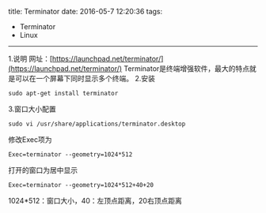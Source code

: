 title: Terminator
date: 2016-05-7 12:20:36
tags:
- Terminator
- Linux
---
1.说明
网址：[https://launchpad.net/terminator/](https://launchpad.net/terminator/)
Terminator是终端增强软件，最大的特点就是可以在一个屏幕下同时显示多个终端。
2.安装
```shell
sudo apt-get install terminator
```
3.窗口大小配置
```shell
sudo vi /usr/share/applications/terminator.desktop
```
修改Exec项为
```shell
Exec=terminator --geometry=1024*512
```
打开的窗口为居中显示
```shell
Exec=terminator --geometry=1024*512+40+20
```
1024*512：窗口大小，40：左顶点距离，20右顶点距离